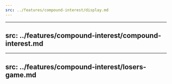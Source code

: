 ```yaml
---
src: ../features/compound-interest/display.md
---
```

---
src: ../features/compound-interest/compound-interest.md
---
---
src: ../features/compound-interest/losers-game.md
---
